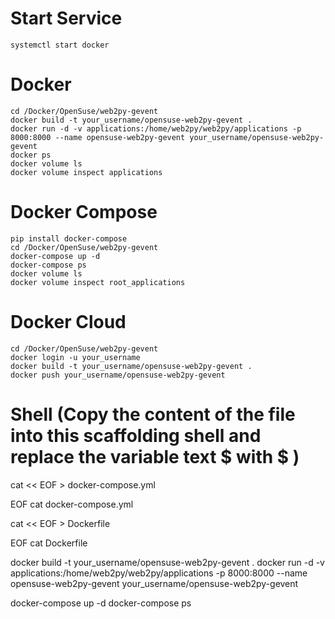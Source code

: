 # Start Service
	systemctl start docker

# Docker
	cd /Docker/OpenSuse/web2py-gevent
	docker build -t your_username/opensuse-web2py-gevent .
	docker run -d -v applications:/home/web2py/web2py/applications -p 8000:8000 --name opensuse-web2py-gevent your_username/opensuse-web2py-gevent
	docker ps 
	docker volume ls
	docker volume inspect applications

# Docker Compose
	pip install docker-compose
	cd /Docker/OpenSuse/web2py-gevent
	docker-compose up -d
	docker-compose ps
	docker volume ls
	docker volume inspect root_applications

# Docker Cloud
	cd /Docker/OpenSuse/web2py-gevent
	docker login -u your_username
	docker build -t your_username/opensuse-web2py-gevent .
	docker push your_username/opensuse-web2py-gevent

# Shell (Copy the content of the file into this scaffolding shell and replace the variable text $ with \$ )
cat << EOF > docker-compose.yml

EOF
cat docker-compose.yml

cat << EOF > Dockerfile

EOF
cat Dockerfile

docker build -t your_username/opensuse-web2py-gevent .
docker run -d -v applications:/home/web2py/web2py/applications -p 8000:8000 --name opensuse-web2py-gevent your_username/opensuse-web2py-gevent

docker-compose up -d
docker-compose ps

